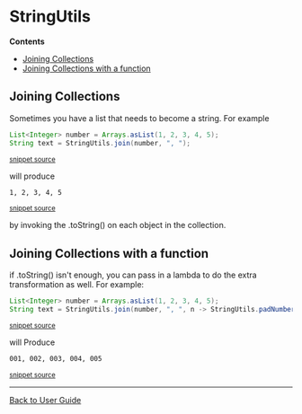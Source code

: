 <!--
This file was generate by MarkdownSnippets.
Source File: /approvaltests-util/docs/mdsource/StringUtils.source.md
To change this file edit the source file and then re-run the generation using either the dotnet global tool (https://github.com/SimonCropp/MarkdownSnippets#markdownsnippetstool) or using the api (https://github.com/SimonCropp/MarkdownSnippets#running-as-a-unit-test).
-->
<a id="top"></a>

# StringUtils



<!-- START doctoc generated TOC please keep comment here to allow auto update -->
<!-- DON'T EDIT THIS SECTION, INSTEAD RE-RUN doctoc TO UPDATE -->
**Contents**

- [Joining Collections](#joining-collections)
- [Joining Collections with a function](#joining-collections-with-a-function)

<!-- END doctoc generated TOC please keep comment here to allow auto update -->

## Joining Collections

Sometimes you have a list that needs to become a string.
For example
<!-- snippet: join_collection -->
```java
List<Integer> number = Arrays.asList(1, 2, 3, 4, 5);
String text = StringUtils.join(number, ", ");
```
<sup>[snippet source](/approvaltests-util/src/test/java/com/spun/util/tests/StringUtilsTest.java#L52-L55)</sup>
<!-- endsnippet -->
will produce
<!-- snippet: /approvaltests-util/src/test/java/com/spun/util/tests/StringUtilsTest.testJoinCollection.approved.txt -->
```txt
1, 2, 3, 4, 5
```
<sup>[snippet source](/approvaltests-util/src/test/java/com/spun/util/tests/StringUtilsTest.testJoinCollection.approved.txt#L1-L1)</sup>
<!-- endsnippet -->
by invoking the .toString() on each object in the collection.

## Joining Collections with a function
if .toString() isn't enough, you can pass in a lambda to do the extra transformation as well.
For example:
<!-- snippet: join_collection_with_lambda -->
```java
List<Integer> number = Arrays.asList(1, 2, 3, 4, 5);
String text = StringUtils.join(number, ", ", n -> StringUtils.padNumber(n, 3));
```
<sup>[snippet source](/approvaltests-util/src/test/java/com/spun/util/tests/StringUtilsTest.java#L60-L63)</sup>
<!-- endsnippet -->
will Produce
<!-- snippet: /approvaltests-util/src/test/java/com/spun/util/tests/StringUtilsTest.testJoinCollectionWithFunction.approved.txt -->
```txt
001, 002, 003, 004, 005
```
<sup>[snippet source](/approvaltests-util/src/test/java/com/spun/util/tests/StringUtilsTest.testJoinCollectionWithFunction.approved.txt#L1-L1)</sup>
<!-- endsnippet -->

---

[Back to User Guide](README.md#top)

